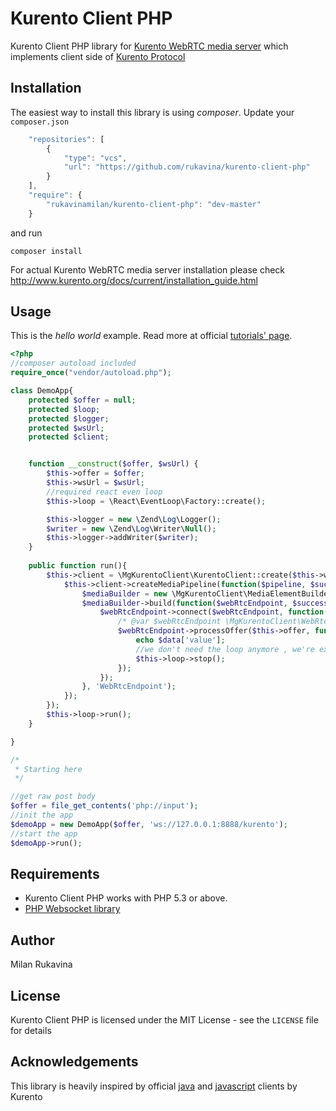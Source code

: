 Kurento Client PHP
==================

Kurento Client PHP library for [Kurento WebRTC media server](http://www.kurento.org/) which implements client side of [Kurento Protocol](http://www.kurento.org/docs/current/mastering/kurento_protocol.html)


Installation
------------
The easiest way to install this library is using *composer*. Update your `composer.json`

```javascript
    "repositories": [
        {
            "type": "vcs",
            "url": "https://github.com/rukavina/kurento-client-php"
        }
    ],
    "require": {
        "rukavinamilan/kurento-client-php": "dev-master"
    }
```

and run

```
composer install
```

For actual Kurento WebRTC media server installation please check http://www.kurento.org/docs/current/installation_guide.html


Usage
-----

This is the *hello world* example. Read more at official [tutorials' page](http://www.kurento.org/docs/current/tutorials.html).

```php
<?php
//composer autoload included
require_once("vendor/autoload.php");

class DemoApp{
    protected $offer = null;
    protected $loop;
    protected $logger;
    protected $wsUrl;
    protected $client;


    function __construct($offer, $wsUrl) {
        $this->offer = $offer;
        $this->wsUrl = $wsUrl;
        //required react even loop
        $this->loop = \React\EventLoop\Factory::create();

        $this->logger = new \Zend\Log\Logger();                
        $writer = new \Zend\Log\Writer\Null();        
        $this->logger->addWriter($writer);
    }
    
    public function run(){
        $this->client = \MgKurentoClient\KurentoClient::create($this->wsUrl, $this->loop, $this->logger, function($client){
            $this->client->createMediaPipeline(function($pipeline, $success, $data){
                $mediaBuilder = new \MgKurentoClient\MediaElementBuilder($pipeline);
                $mediaBuilder->build(function($webRtcEndpoint, $success, $data){
                    $webRtcEndpoint->connect($webRtcEndpoint, function($success, $data) use ($webRtcEndpoint){
                        /* @var $webRtcEndpoint \MgKurentoClient\WebRtcEndpoint */
                        $webRtcEndpoint->processOffer($this->offer, function($success, $data){
                            echo $data['value'];
                            //we don't need the loop anymore , we're exiting now
                            $this->loop->stop();
                        });
                    });
                }, 'WebRtcEndpoint');
            });    
        });
        $this->loop->run();
    }

}

/*
 * Starting here
 */

//get raw post body
$offer = file_get_contents('php://input');
//init the app
$demoApp = new DemoApp($offer, 'ws://127.0.0.1:8888/kurento');
//start the app
$demoApp->run();
```


Requirements
------------

- Kurento Client PHP works with PHP 5.3 or above.
- [PHP Websocket library](https://github.com/Devristo/phpws)


Author
------

Milan Rukavina


License
-------

Kurento Client PHP is licensed under the MIT License - see the `LICENSE` file for details

Acknowledgements
----------------

This library is heavily inspired by official [java](https://github.com/Kurento/kurento-java) and [javascript](https://github.com/Kurento/kurento-client-js) clients by Kurento